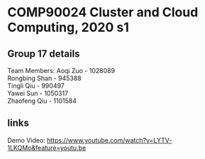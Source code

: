 # COMP90024 Cluster and Cloud Computing, 2020 s1
## Group 17 details
Team Members:
Aoqi Zuo - 1028089  
Rongbing Shan - 945388  
Tingli Qiu - 990497  
Yawei Sun - 1050317  
Zhaofeng Qiu - 1101584  

## links
Demo Video: https://www.youtube.com/watch?v=LYTV-1LKQMo&feature=youtu.be
